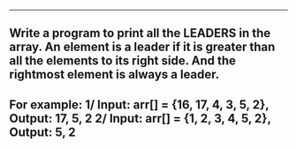 ---------------------------------------------------------------------------------------------------
Write a program to print all the LEADERS in the array. An element is a leader if it is greater than all the elements to its right side. And the rightmost element is always a leader. 
---------------------------------------------------------------------------------------------------
For example:
1/ Input: arr[] = {16, 17, 4, 3, 5, 2}, 
Output: 17, 5, 2
2/ Input: arr[] = {1, 2, 3, 4, 5, 2}, 
Output: 5, 2
---------------------------------------------------------------------------------------------------